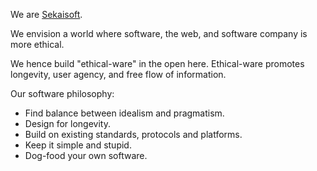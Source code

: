 We are [Sekaisoft](https://sekaisoft.tech/).

We envision a world where software, the web, and software company is more ethical.

We hence build "ethical-ware" in the open here. Ethical-ware promotes longevity, user agency, and free flow of information.

Our software philosophy:
- Find balance between idealism and pragmatism.
- Design for longevity.
- Build on existing standards, protocols and platforms.
- Keep it simple and stupid.
- Dog-food your own software.
